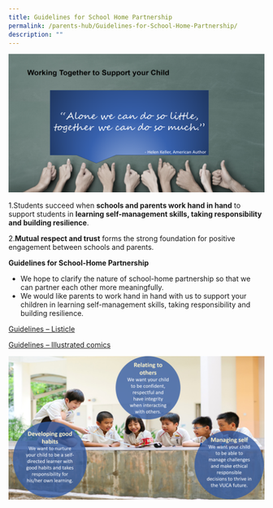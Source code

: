 ```yaml
---
title: Guidelines for School Home Partnership
permalink: /parents-hub/Guidelines-for-School-Home-Partnership/
description: ""
---
```

![](/images/Parents'%20Hub/Guidelines%20for%20school/Working-Together-to-Support-Your-Child.png)

1.Students succeed when **schools and parents work hand in hand** to support students in **learning self-management skills, taking responsibility and building resilience**.

2.**Mutual respect and trust** forms the strong foundation for positive engagement between schools and parents.

**Guidelines for School-Home Partnership**

*   We hope to clarify the nature of school-home partnership so that we can partner each other more meaningfully.
*   We would like parents to work hand in hand with us to support your children in learning self-management skills, taking responsibility and building resilience.

[Guidelines – Listicle](https://hongwen.moe.edu.sg/wp-content/uploads/2019/02/Guidelines-Listicle.pdf)

[Guidelines – Illustrated comics](https://hongwen.moe.edu.sg/wp-content/uploads/2019/02/Guidelines-Illustrated-comics.pdf)

![](/images/Parents'%20Hub/Guidelines%20for%20school/School-Home-Partnership.png)